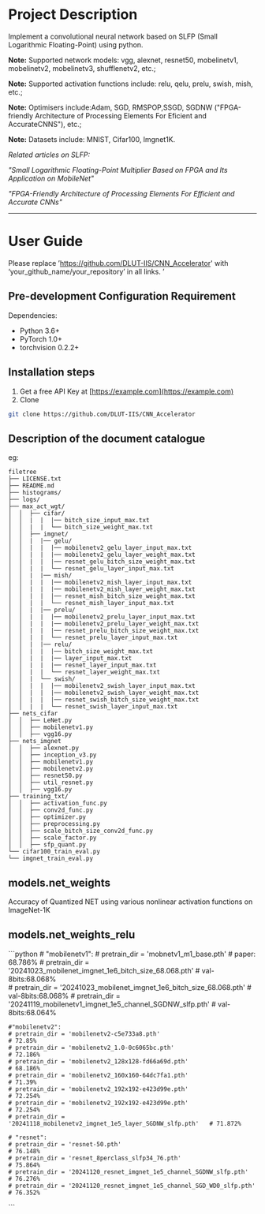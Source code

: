 # Project Description

Implement a convolutional neural network based on SLFP (Small Logarithmic Floating-Point) using python.  

**Note:** Supported network models: vgg, alexnet, resnet50, mobelinetv1, mobelinetv2, mobelinetv3, shufflenetv2, etc.;   

**Note:** Supported activation functions include: relu, qelu, prelu, swish, mish, etc.;  

**Note:** Optimisers include:Adam, SGD, RMSPOP,SSGD, SGDNW ("FPGA-friendly Architecture of Processing Elements For Eficient and AccurateCNNS"), etc.;  

**Note:** Datasets include: MNIST, Cifar100, lmgnet1K.  


*Related articles on SLFP:*

*"Small Logarithmic Floating-Point Multiplier Based on FPGA and Its Application on MobileNet"*  

*"FPGA-Friendly Architecture of Processing Elements For Efficient and Accurate CNNs"*  

****

# User Guide

Please replace ’https://github.com/DLUT-IIS/CNN_Accelerator' with ‘your_github_name/your_repository’ in all links. ’

## Pre-development Configuration Requirement

Dependencies:
- Python 3.6+
- PyTorch 1.0+
- torchvision 0.2.2+

## **Installation steps**

1. Get a free API Key at [https://example.com](https://example.com)
2. Clone 

```sh
git clone https://github.com/DLUT-IIS/CNN_Accelerator
```

## Description of the document catalogue
eg:

```
filetree 
├── LICENSE.txt
├── README.md
├── histograms/
├── logs/
├── max_act_wgt/
│  │  ├── cifar/
│  │  |  |  |── bitch_size_input_max.txt
│  │  |  |  └── bitch_size_weight_max.txt
│  │  ├── imgnet/
│  │  |  |── gelu/
│  │  |  |  |── mobilenetv2_gelu_layer_input_max.txt
│  │  |  |  |── mobilenetv2_gelu_layer_weight_max.txt
│  │  |  |  |── resnet_gelu_bitch_size_weight_max.txt
│  │  |  |  └── resnet_gelu_layer_input_max.txt
│  │  |  |── mish/
│  │  |  |  |── mobilenetv2_mish_layer_input_max.txt
│  │  |  |  |── mobilenetv2_mish_layer_weight_max.txt
│  │  |  |  |── resnet_mish_bitch_size_weight_max.txt
│  │  |  |  └── resnet_mish_layer_input_max.txt
│  │  |  |── prelu/
│  │  |  |  |── mobilenetv2_prelu_layer_input_max.txt
│  │  |  |  |── mobilenetv2_prelu_layer_weight_max.txt
│  │  |  |  |── resnet_prelu_bitch_size_weight_max.txt
│  │  |  |  └── resnet_prelu_layer_input_max.txt
│  │  |  |── relu/
│  │  |  |  |── bitch_size_weight_max.txt
│  │  |  |  |── layer_input_max.txt
│  │  |  |  |── resnet_layer_input_max.txt
│  │  |  |  └── resnet_layer_weight_max.txt
│  │  |  └── swish/
│  │  |  |  |── mobilenetv2_swish_layer_input_max.txt
│  │  |  |  |── mobilenetv2_swish_layer_weight_max.txt
│  │  |  |  |── resnet_swish_bitch_size_weight_max.txt
│  │  |  |  └── resnet_swish_layer_input_max.txt
├── nets_cifar
│  │  ├── LeNet.py
│  │  ├── mobilenetv1.py
│  │  ├── vgg16.py
├── nets_imgnet
│  │  ├── alexnet.py
│  │  ├── inception_v3.py
│  │  ├── mobilenetv1.py
│  │  ├── mobilenetv2.py
│  │  ├── resnet50.py
│  │  ├── util_resnet.py
│  │  ├── vgg16.py
├── training_txt/
│  │  ├── activation_func.py
│  │  ├── conv2d_func.py
│  │  ├── optimizer.py
│  │  ├── preprocessing.py
│  │  ├── scale_bitch_size_conv2d_func.py
│  │  ├── scale_factor.py
│  │  ├── sfp_quant.py
└── cifar100_train_eval.py
└── imgnet_train_eval.py

```
## models.net_weights
Accuracy of Quantized NET using various nonlinear activation functions on ImageNet-1K   
## models.net_weights_relu
\`\`\`python
    # "mobilenetv1":
    # pretrain_dir = 'mobnetv1_m1_base.pth'                                   # paper: 68.786%
    # pretrain_dir = '20241023_mobilenet_imgnet_1e6_bitch_size_68.068.pth'    # val-8bits:68.068%  
    # pretrain_dir = '20241023_mobilenet_imgnet_1e6_bitch_size_68.068.pth'    # val-8bits:68.068%
    # pretrain_dir = '20241119_mobilenetv1_imgnet_1e5_channel_SGDNW_slfp.pth' # val-8bits:68.064% 

    #"mobilenetv2":
    # pretrain_dir = 'mobilenetv2-c5e733a8.pth'                               # 72.85% 
    # pretrain_dir = 'mobilenetv2_1.0-0c6065bc.pth'                           # 72.186%
    # pretrain_dir = 'mobilenetv2_128x128-fd66a69d.pth'                       # 68.186%
    # pretrain_dir = 'mobilenetv2_160x160-64dc7fa1.pth'                       # 71.39%
    # pretrain_dir = 'mobilenetv2_192x192-e423d99e.pth'                       # 72.254% 
    # pretrain_dir = 'mobilenetv2_192x192-e423d99e.pth'                       # 72.254% 
    # pretrain_dir = '20241118_mobilenetv2_imgnet_1e5_layer_SGDNW_slfp.pth'   # 71.872% 
                                     
    # "resnet":
    # pretrain_dir = 'resnet-50.pth'                                          # 76.148% 
    # pretrain_dir = 'resnet_8perclass_slfp34_76.pth'                         # 75.864%
    # pretrain_dir = '20241120_resnet_imgnet_1e5_channel_SGDNW_slfp.pth'      # 76.276%
    # pretrain_dir = '20241120_resnet_imgnet_1e5_channel_SGD_WD0_slfp.pth'    # 76.352% 
\`\`\`




